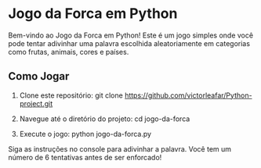 # Jogo da Forca em Python

Bem-vindo ao Jogo da Forca em Python! Este é um jogo simples onde você pode tentar adivinhar uma palavra escolhida aleatoriamente em categorias como frutas, animais, cores e países.

## Como Jogar

1. Clone este repositório:
   git clone https://github.com/victorleafar/Python-project.git

2. Navegue até o diretório do projeto:
  cd jogo-da-forca

3. Execute o jogo:
  python jogo-da-forca.py

Siga as instruções no console para adivinhar a palavra. Você tem um número de 6 tentativas antes de ser enforcado!

